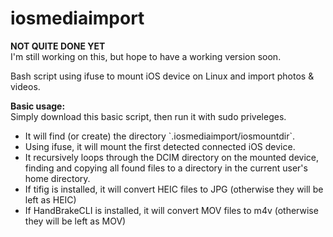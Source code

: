 # iosmediaimport
<b>NOT QUITE DONE YET</b>
<br />
I'm still working on this, but hope to have a working version soon.

Bash script using ifuse to mount iOS device on Linux and import photos &amp; videos.

<b>Basic usage:</b>
<br />
Simply download this basic script, then run it with sudo priveleges. 
<ul>
  <li>It will find (or create) the directory `.iosmediaimport/iosmountdir`.
  <li>Using ifuse, it will mount the first detected connected iOS device.
  <li>It recursively loops through the DCIM directory on the mounted device, finding and copying all found files to a directory in the current user's home directory.
  <li>If tifig is installed, it will convert HEIC files to JPG (otherwise they will be left as HEIC)
  <li>If HandBrakeCLI is installed, it will convert MOV files to m4v (otherwise they will be left as MOV)
</ul>
